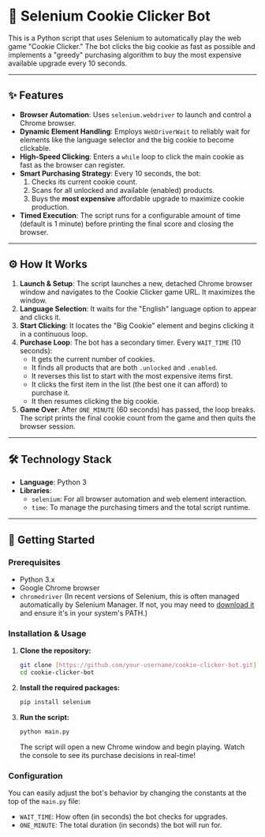 # 🍪 Selenium Cookie Clicker Bot

This is a Python script that uses Selenium to automatically play the web game "Cookie Clicker." The bot clicks the big cookie as fast as possible and implements a "greedy" purchasing algorithm to buy the most expensive available upgrade every 10 seconds.



---

## ✨ Features

-   **Browser Automation**: Uses `selenium.webdriver` to launch and control a Chrome browser.
-   **Dynamic Element Handling**: Employs `WebDriverWait` to reliably wait for elements like the language selector and the big cookie to become clickable.
-   **High-Speed Clicking**: Enters a `while` loop to click the main cookie as fast as the browser can register.
-   **Smart Purchasing Strategy**: Every 10 seconds, the bot:
    1.  Checks its current cookie count.
    2.  Scans for all unlocked and available (enabled) products.
    3.  Buys the **most expensive** affordable upgrade to maximize cookie production.
-   **Timed Execution**: The script runs for a configurable amount of time (default is 1 minute) before printing the final score and closing the browser.

---

## ⚙️ How It Works

1.  **Launch & Setup**: The script launches a new, detached Chrome browser window and navigates to the Cookie Clicker game URL. It maximizes the window.
2.  **Language Selection**: It waits for the "English" language option to appear and clicks it.
3.  **Start Clicking**: It locates the "Big Cookie" element and begins clicking it in a continuous loop.
4.  **Purchase Loop**: The bot has a secondary timer. Every `WAIT_TIME` (10 seconds):
    -   It gets the current number of cookies.
    -   It finds all products that are both `.unlocked` and `.enabled`.
    -   It reverses this list to start with the most expensive items first.
    -   It clicks the first item in the list (the best one it can afford) to purchase it.
    -   It then resumes clicking the big cookie.
5.  **Game Over**: After `ONE_MINUTE` (60 seconds) has passed, the loop breaks. The script prints the final cookie count from the game and then quits the browser session.

---

## 🛠️ Technology Stack

-   **Language**: Python 3
-   **Libraries**:
    -   `selenium`: For all browser automation and web element interaction.
    -   `time`: To manage the purchasing timers and the total script runtime.

---

## 🚀 Getting Started

### Prerequisites

-   Python 3.x
-   Google Chrome browser
-   `chromedriver` (In recent versions of Selenium, this is often managed automatically by Selenium Manager. If not, you may need to [download it](https://googlechromelabs.github.io/chrome-for-testing/) and ensure it's in your system's PATH.)

### Installation & Usage

1.  **Clone the repository:**
    ```bash
    git clone [https://github.com/your-username/cookie-clicker-bot.git](https://github.com/your-username/cookie-clicker-bot.git)
    cd cookie-clicker-bot
    ```

2.  **Install the required packages:**
    ```bash
    pip install selenium
    ```

3.  **Run the script:**
    ```bash
    python main.py
    ```
    The script will open a new Chrome window and begin playing. Watch the console to see its purchase decisions in real-time!

### Configuration

You can easily adjust the bot's behavior by changing the constants at the top of the `main.py` file:
-   `WAIT_TIME`: How often (in seconds) the bot checks for upgrades.
-   `ONE_MINUTE`: The total duration (in seconds) the bot will run for.
